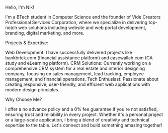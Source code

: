  Hello, I'm Nik!

I'm a BTech student in Computer Science and the founder of Vide Creators Professional Services Corporation, where we specialize in delivering top-notch web solutions including website and web portal development, branding, digital marketing, and more.

 Projects & Expertise:

Web Development: I have successfully delivered projects like bankbrick.com (financial assistance platform) and casewallah.com (CA study and eLearning platform).
CRM Solutions: Currently working on a comprehensive CRM system for a real estate and interior designing company, focusing on sales management, lead tracking, employee management, and financial operations.
Tech Enthusiast: Passionate about creating responsive, user-friendly, and efficient web applications with modern design principles.

 Why Choose Me?

I offer a no advance policy and a 0% fee guarantee if you're not satisfied, ensuring trust and reliability in every project.
Whether it's a personal project or a large-scale application, I bring a blend of creativity and technical expertise to the table.
Let's connect and build something amazing together!
